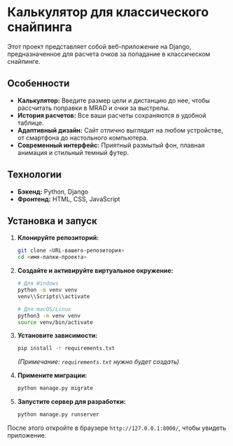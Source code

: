 # Калькулятор для классического снайпинга

Этот проект представляет собой веб-приложение на Django, предназначенное для расчета очков за попадание в классическом снайпинге.

## Особенности

*   **Калькулятор:** Введите размер цели и дистанцию до нее, чтобы рассчитать поправки в MRAD и очки за выстрелы.
*   **История расчетов:** Все ваши расчеты сохраняются в удобной таблице.
*   **Адаптивный дизайн:** Сайт отлично выглядит на любом устройстве, от смартфона до настольного компьютера.
*   **Современный интерфейс:** Приятный размытый фон, плавная анимация и стильный темный футер.

## Технологии

*   **Бэкенд:** Python, Django
*   **Фронтенд:** HTML, CSS, JavaScript

## Установка и запуск

1.  **Клонируйте репозиторий:**
    ```bash
    git clone <URL-вашего-репозитория>
    cd <имя-папки-проекта>
    ```

2.  **Создайте и активируйте виртуальное окружение:**
    ```bash
    # Для Windows
    python -m venv venv
    venv\\Scripts\\activate

    # Для macOS/Linux
    python3 -m venv venv
    source venv/bin/activate
    ```

3.  **Установите зависимости:**
    ```bash
    pip install -r requirements.txt
    ```
    *(Примечание: `requirements.txt` нужно будет создать)*

4.  **Примените миграции:**
    ```bash
    python manage.py migrate
    ```

5.  **Запустите сервер для разработки:**
    ```bash
    python manage.py runserver
    ```

После этого откройте в браузере `http://127.0.0.1:8000/`, чтобы увидеть приложение. 